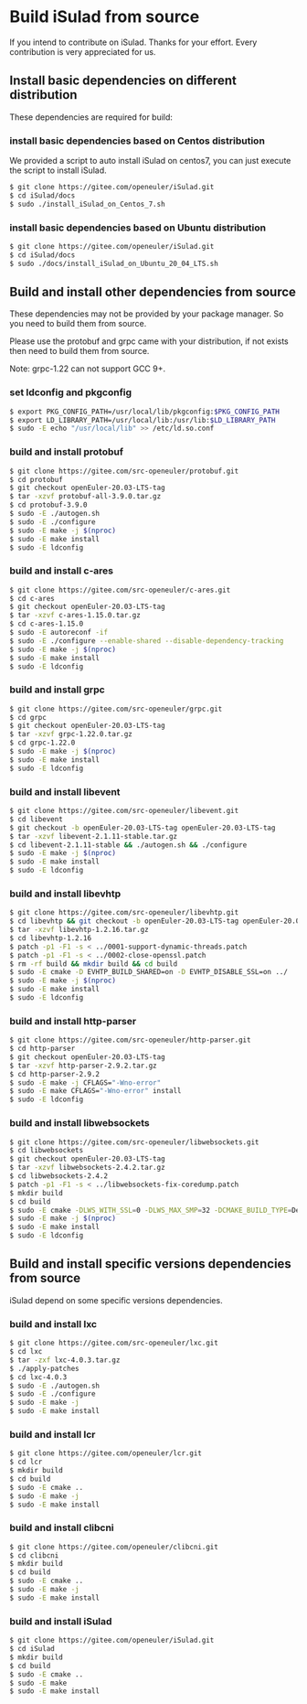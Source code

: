 # Build iSulad from source

If you intend to contribute on iSulad. Thanks for your effort. Every contribution is very appreciated for us.

## Install basic dependencies on different distribution

These dependencies are required for build:

### install basic dependencies based on Centos distribution

We provided a script to auto install iSulad on centos7, you can just execute the script to install iSulad.

```sh
$ git clone https://gitee.com/openeuler/iSulad.git
$ cd iSulad/docs
$ sudo ./install_iSulad_on_Centos_7.sh
```

### install basic dependencies based on Ubuntu distribution
```sh
$ git clone https://gitee.com/openeuler/iSulad.git
$ cd iSulad/docs
$ sudo ./docs/install_iSulad_on_Ubuntu_20_04_LTS.sh
```

## Build and install other dependencies from source
These dependencies may not be provided by your package manager. So you need to build them from source.

Please use the protobuf and grpc came with your distribution, if not exists then need to build them from source.

Note: grpc-1.22 can not support GCC 9+.

### set ldconfig and pkgconfig
```bash
$ export PKG_CONFIG_PATH=/usr/local/lib/pkgconfig:$PKG_CONFIG_PATH
$ export LD_LIBRARY_PATH=/usr/local/lib:/usr/lib:$LD_LIBRARY_PATH
$ sudo -E echo "/usr/local/lib" >> /etc/ld.so.conf
```
### build and install protobuf
```bash
$ git clone https://gitee.com/src-openeuler/protobuf.git
$ cd protobuf
$ git checkout openEuler-20.03-LTS-tag
$ tar -xzvf protobuf-all-3.9.0.tar.gz
$ cd protobuf-3.9.0
$ sudo -E ./autogen.sh
$ sudo -E ./configure
$ sudo -E make -j $(nproc)
$ sudo -E make install
$ sudo -E ldconfig
```

### build and install c-ares
```bash
$ git clone https://gitee.com/src-openeuler/c-ares.git
$ cd c-ares
$ git checkout openEuler-20.03-LTS-tag
$ tar -xzvf c-ares-1.15.0.tar.gz
$ cd c-ares-1.15.0
$ sudo -E autoreconf -if
$ sudo -E ./configure --enable-shared --disable-dependency-tracking
$ sudo -E make -j $(nproc)
$ sudo -E make install
$ sudo -E ldconfig
```

### build and install grpc
```bash
$ git clone https://gitee.com/src-openeuler/grpc.git
$ cd grpc
$ git checkout openEuler-20.03-LTS-tag
$ tar -xzvf grpc-1.22.0.tar.gz
$ cd grpc-1.22.0
$ sudo -E make -j $(nproc)
$ sudo -E make install
$ sudo -E ldconfig
```

### build and install libevent

```bash
$ git clone https://gitee.com/src-openeuler/libevent.git
$ cd libevent
$ git checkout -b openEuler-20.03-LTS-tag openEuler-20.03-LTS-tag
$ tar -xzvf libevent-2.1.11-stable.tar.gz
$ cd libevent-2.1.11-stable && ./autogen.sh && ./configure
$ sudo -E make -j $(nproc) 
$ sudo -E make install
$ sudo -E ldconfig
```

### build and install libevhtp

```bash
$ git clone https://gitee.com/src-openeuler/libevhtp.git
$ cd libevhtp && git checkout -b openEuler-20.03-LTS-tag openEuler-20.03-LTS-tag
$ tar -xzvf libevhtp-1.2.16.tar.gz
$ cd libevhtp-1.2.16
$ patch -p1 -F1 -s < ../0001-support-dynamic-threads.patch
$ patch -p1 -F1 -s < ../0002-close-openssl.patch
$ rm -rf build && mkdir build && cd build
$ sudo -E cmake -D EVHTP_BUILD_SHARED=on -D EVHTP_DISABLE_SSL=on ../
$ sudo -E make -j $(nproc)
$ sudo -E make install
$ sudo -E ldconfig
```

### build and install http-parser
```bash
$ git clone https://gitee.com/src-openeuler/http-parser.git
$ cd http-parser
$ git checkout openEuler-20.03-LTS-tag
$ tar -xzvf http-parser-2.9.2.tar.gz
$ cd http-parser-2.9.2
$ sudo -E make -j CFLAGS="-Wno-error"
$ sudo -E make CFLAGS="-Wno-error" install
$ sudo -E ldconfig
```

### build and install libwebsockets
```bash
$ git clone https://gitee.com/src-openeuler/libwebsockets.git
$ cd libwebsockets
$ git checkout openEuler-20.03-LTS-tag
$ tar -xzvf libwebsockets-2.4.2.tar.gz
$ cd libwebsockets-2.4.2
$ patch -p1 -F1 -s < ../libwebsockets-fix-coredump.patch
$ mkdir build
$ cd build
$ sudo -E cmake -DLWS_WITH_SSL=0 -DLWS_MAX_SMP=32 -DCMAKE_BUILD_TYPE=Debug ../
$ sudo -E make -j $(nproc)
$ sudo -E make install
$ sudo -E ldconfig
```

## Build and install specific versions dependencies from source
iSulad depend on some specific versions dependencies.

### build and install lxc
```bash
$ git clone https://gitee.com/src-openeuler/lxc.git
$ cd lxc
$ tar -zxf lxc-4.0.3.tar.gz
$ ./apply-patches
$ cd lxc-4.0.3
$ sudo -E ./autogen.sh
$ sudo -E ./configure
$ sudo -E make -j
$ sudo -E make install
```

### build and install lcr
```bash
$ git clone https://gitee.com/openeuler/lcr.git
$ cd lcr
$ mkdir build
$ cd build
$ sudo -E cmake ..
$ sudo -E make -j
$ sudo -E make install
```

### build and install clibcni
```bash
$ git clone https://gitee.com/openeuler/clibcni.git
$ cd clibcni
$ mkdir build
$ cd build
$ sudo -E cmake ..
$ sudo -E make -j
$ sudo -E make install
```

### build and install iSulad
```sh
$ git clone https://gitee.com/openeuler/iSulad.git
$ cd iSulad
$ mkdir build
$ cd build
$ sudo -E cmake ..
$ sudo -E make
$ sudo -E make install
```
